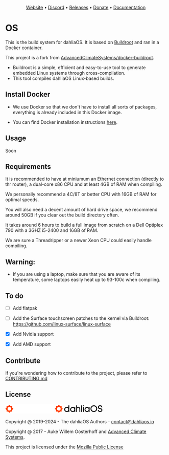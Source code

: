 <p align="center">
<a href="https://dahliaos.io">Website</a> •
<a href="https://dahliaos.io/discord">Discord</a> •
<a href="https://dahliaos.io/download">Releases</a> •
<a href="https://dahliaos.io/donate">Donate</a> •
<a href="https://docs.dahliaos.io">Documentation</a>

# OS

This is the build system for dahliaOS. It is based on [Buildroot](https://buildroot.org/) and ran in a Docker container.

This project is a fork from [AdvancedClimateSystems/docker-buildroot](https://github.com/AdvancedClimateSystems/docker-buildroot).
- Buildroot is a simple, efficient and easy-to-use tool to generate embedded Linux systems through cross-compilation.
- This tool compiles dahliaOS Linux-based builds.


## Install Docker

- We use Docker so that we don't have to install all sorts of packages, everything is already included in this Docker image.

- You can find Docker installation instructions [here](https://docs.docker.com/get-docker/).

## Usage

Soon

## Requirements

It is recommended to have at miniumum an Ethernet connection (directly to thr router), a dual-core x86 CPU and at least 4GB of RAM when compiling.

We personally recommend a 4C/8T or better CPU with 16GB of RAM for optimal speeds.

You will also need a decent amount of hard drive space, we recommend around 50GB if you clear out the build directory often. 

It takes around 6 hours to build a full image from scratch on a Dell Optiplex 790 with a 3GHZ i5-2400 and 16GB of RAM. 

We are sure a Threadripper or a newer Xeon CPU could easily handle compiling.

## Warning:

- If you are using a laptop, make sure that you are aware of its temperature, some laptops easily heat up to 93-100c when compiling.

## To do

- [ ] Add flatpak  
  
- [ ] Add the Surface touchscreen patches to the kernel via Buildroot: https://github.com/linux-surface/linux-surface

- [x] Add Nvidia support 

- [x] Add AMD support

## Contribute

If you're wondering how to contribute to the project, please refer to [CONTRIBUTING.md](../CONTRIBUTING.md)

## License

<p align="left">
  <img width="30%" src="https://github.com/dahliaOS/brand/blob/main/dahliaOS/logotype/svg/logotype-dark.svg#gh-dark-mode-only"/>
  <img width="30%" src="https://github.com/dahliaOS/brand/blob/main/dahliaOS/logotype/svg/logotype-light.svg#gh-light-mode-only"/>
</p>

Copyright @ 2019-2024 - The dahliaOS Authors - contact@dahliaos.io

Copyright @ 2017 - Auke Willem Oosterhoff and [Advanced Climate Systems](https://acs-buildings.com/).

This project is licensed under the [Mozilla Public License](/LICENSE)
